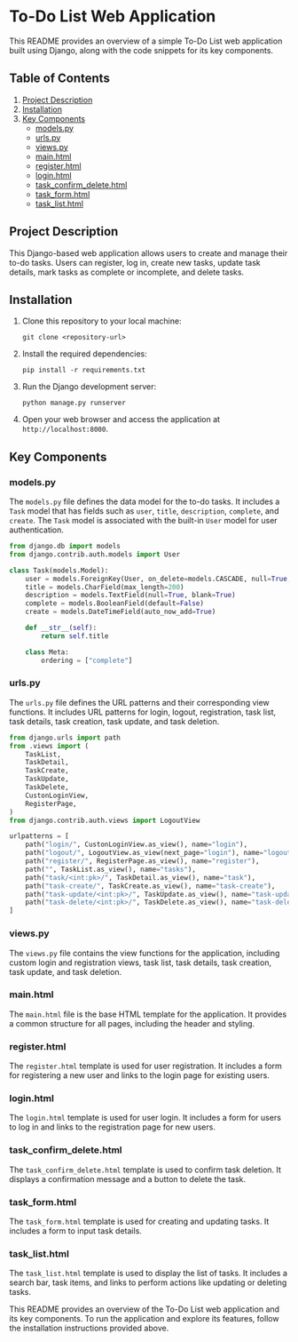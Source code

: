 # To-Do List Web Application

This README provides an overview of a simple To-Do List web application built using Django, along with the code snippets for its key components.

## Table of Contents
1. [Project Description](#project-description)
2. [Installation](#installation)
3. [Key Components](#key-components)
   - [models.py](#modelspy)
   - [urls.py](#urlspy)
   - [views.py](#viewspy)
   - [main.html](#mainhtml)
   - [register.html](#registerhtml)
   - [login.html](#loginhtml)
   - [task_confirm_delete.html](#task_confirm_deletehtml)
   - [task_form.html](#task_formhtml)
   - [task_list.html](#task_listhtml)

## Project Description
This Django-based web application allows users to create and manage their to-do tasks. Users can register, log in, create new tasks, update task details, mark tasks as complete or incomplete, and delete tasks.

## Installation
1. Clone this repository to your local machine:

   ```
   git clone <repository-url>
   ```

2. Install the required dependencies:

   ```
   pip install -r requirements.txt
   ```

3. Run the Django development server:

   ```
   python manage.py runserver
   ```

4. Open your web browser and access the application at `http://localhost:8000`.

## Key Components

### models.py
The `models.py` file defines the data model for the to-do tasks. It includes a `Task` model that has fields such as `user`, `title`, `description`, `complete`, and `create`. The `Task` model is associated with the built-in `User` model for user authentication.

```python
from django.db import models
from django.contrib.auth.models import User

class Task(models.Model):
    user = models.ForeignKey(User, on_delete=models.CASCADE, null=True, blank=True)
    title = models.CharField(max_length=200)
    description = models.TextField(null=True, blank=True)
    complete = models.BooleanField(default=False)
    create = models.DateTimeField(auto_now_add=True)

    def __str__(self):
        return self.title

    class Meta:
        ordering = ["complete"]
```

### urls.py
The `urls.py` file defines the URL patterns and their corresponding view functions. It includes URL patterns for login, logout, registration, task list, task details, task creation, task update, and task deletion.

```python
from django.urls import path
from .views import (
    TaskList,
    TaskDetail,
    TaskCreate,
    TaskUpdate,
    TaskDelete,
    CustonLoginView,
    RegisterPage,
)
from django.contrib.auth.views import LogoutView

urlpatterns = [
    path("login/", CustonLoginView.as_view(), name="login"),
    path("logout/", LogoutView.as_view(next_page="login"), name="logout"),
    path("register/", RegisterPage.as_view(), name="register"),
    path("", TaskList.as_view(), name="tasks"),
    path("task/<int:pk>/", TaskDetail.as_view(), name="task"),
    path("task-create/", TaskCreate.as_view(), name="task-create"),
    path("task-update/<int:pk>/", TaskUpdate.as_view(), name="task-update"),
    path("task-delete/<int:pk>/", TaskDelete.as_view(), name="task-delete"),
]
```

### views.py
The `views.py` file contains the view functions for the application, including custom login and registration views, task list, task details, task creation, task update, and task deletion.

### main.html
The `main.html` file is the base HTML template for the application. It provides a common structure for all pages, including the header and styling.

### register.html
The `register.html` template is used for user registration. It includes a form for registering a new user and links to the login page for existing users.

### login.html
The `login.html` template is used for user login. It includes a form for users to log in and links to the registration page for new users.

### task_confirm_delete.html
The `task_confirm_delete.html` template is used to confirm task deletion. It displays a confirmation message and a button to delete the task.

### task_form.html
The `task_form.html` template is used for creating and updating tasks. It includes a form to input task details.

### task_list.html
The `task_list.html` template is used to display the list of tasks. It includes a search bar, task items, and links to perform actions like updating or deleting tasks.

This README provides an overview of the To-Do List web application and its key components. To run the application and explore its features, follow the installation instructions provided above.
